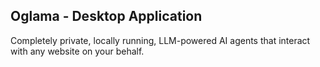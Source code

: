 ## Oglama - Desktop Application

Completely private, locally running, LLM-powered AI agents that interact with any website on your behalf.
